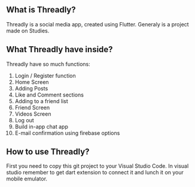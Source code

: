 ## What is Threadly?
Threadly is a social media app, created using Flutter.
Generaly is a project made on Studies.

## What Threadly have inside?
Threadly have so much functions:
1. Login / Register function
2. Home Screen
3. Adding Posts
4. Like and Comment sections
5. Adding to a friend list
6. Friend Screen
7. Videos Screen
8. Log out
9. Build in-app chat app
10. E-mail confirmation using firebase options

## How to use Threadly?
First you need to copy this git project to your Visual Studio Code. In visual studio remember to get dart extension to connect it and lunch it on your mobile emulator.
